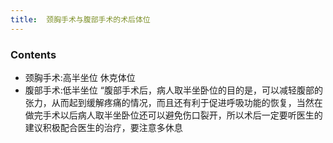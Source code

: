 ```yaml
---
title:  颈胸手术与腹部手术的术后体位
--- 
```


### Contents
- 颈胸手术:高半坐位 休克体位
- 腹部手术:低半坐位 “腹部手术后，病人取半坐卧位的目的是，可以减轻腹部的张力，从而起到缓解疼痛的情况，而且还有利于促进呼吸功能的恢复，当然在做完手术以后病人取半坐卧位还可以避免伤口裂开，所以术后一定要听医生的建议积极配合医生的治疗，要注意多休息
